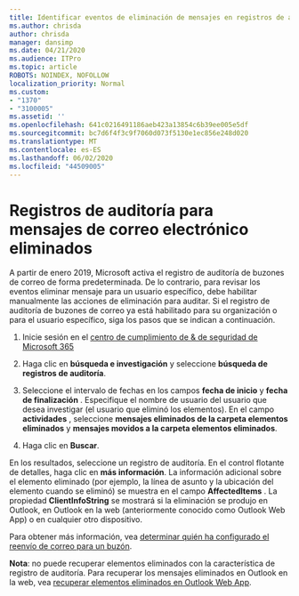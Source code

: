 ```yaml
---
title: Identificar eventos de eliminación de mensajes en registros de auditoría
ms.author: chrisda
author: chrisda
manager: dansimp
ms.date: 04/21/2020
ms.audience: ITPro
ms.topic: article
ROBOTS: NOINDEX, NOFOLLOW
localization_priority: Normal
ms.custom:
- "1370"
- "3100005"
ms.assetid: ''
ms.openlocfilehash: 641c0216491186aeb423a13854c6b39ee005e5df
ms.sourcegitcommit: bc7d6f4f3c9f7060d073f5130e1ec856e248d020
ms.translationtype: MT
ms.contentlocale: es-ES
ms.lasthandoff: 06/02/2020
ms.locfileid: "44509005"
---
```

# <a name="audit-logs-for-deleted-email-messages"></a>Registros de auditoría para mensajes de correo electrónico eliminados

A partir de enero 2019, Microsoft activa el registro de auditoría de buzones de correo de forma predeterminada. De lo contrario, para revisar los eventos eliminar mensaje para un usuario específico, debe habilitar manualmente las acciones de eliminación para auditar. Si el registro de auditoría de buzones de correo ya está habilitado para su organización o para el usuario específico, siga los pasos que se indican a continuación.

1. Inicie sesión en el [centro de cumplimiento de & de seguridad de Microsoft 365](https://protection.office.com/)

2. Haga clic en **búsqueda e investigación** y seleccione **búsqueda de registros de auditoría**.

3. Seleccione el intervalo de fechas en los campos **fecha de inicio** y **fecha de finalización** . Especifique el nombre de usuario del usuario que desea investigar (el usuario que eliminó los elementos). En el campo **actividades** , seleccione **mensajes eliminados de la carpeta elementos eliminados** y **mensajes movidos a la carpeta elementos eliminados**.

4. Haga clic en **Buscar**.

En los resultados, seleccione un registro de auditoría. En el control flotante de detalles, haga clic en **más información**. La información adicional sobre el elemento eliminado (por ejemplo, la línea de asunto y la ubicación del elemento cuando se eliminó) se muestra en el campo **AffectedItems** . La propiedad **ClientInfoString** se mostrará si la eliminación se produjo en Outlook, en Outlook en la web (anteriormente conocido como Outlook Web App) o en cualquier otro dispositivo.

Para obtener más información, vea [determinar quién ha configurado el reenvío de correo para un buzón](https://docs.microsoft.com/microsoft-365/compliance/auditing-troubleshooting-scenarios#determine-if-a-user-deleted-email-items).

**Nota**: no puede recuperar elementos eliminados con la característica de registro de auditoría. Para recuperar los mensajes eliminados en Outlook en la web, vea [recuperar elementos eliminados en Outlook Web App](https://support.office.com/article/C3D8FC15-EEEF-4F1C-81DF-E27964B7EDD4).
